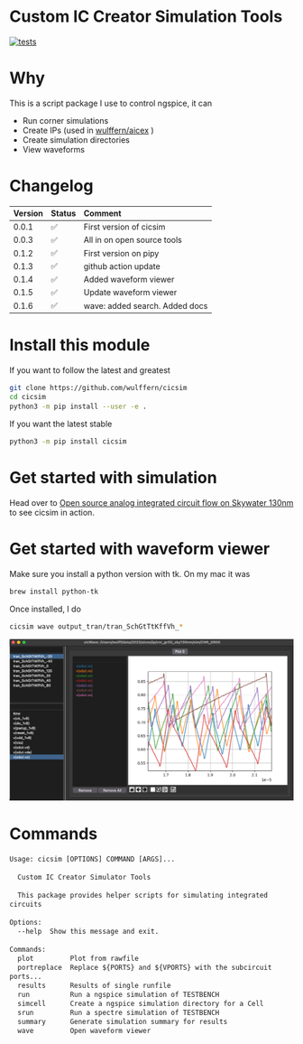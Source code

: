 
# Custom IC Creator Simulation Tools

[![tests](https://github.com/wulffern/cicsim/actions/workflows/main.yml/badge.svg)](https://github.com/wulffern/cicsim/actions/workflows/main.yml)


# Why
This is a script package I use to control ngspice, it can

- Run corner simulations
- Create IPs (used in  [wulffern/aicex](https://github.com/wulffern/aicex) )
- Create simulation directories
- View waveforms

# Changelog

| Version | Status             | Comment                        |
|:--------|:-------------------|:-------------------------------|
| 0.0.1   | :white_check_mark: | First version of cicsim        |
| 0.0.3   | :white_check_mark: | All in on open source tools    |
| 0.1.2   | :white_check_mark: | First version on pipy          |
| 0.1.3   | :white_check_mark: | github action update           |
| 0.1.4   | :white_check_mark: | Added waveform viewer          |
| 0.1.5   | :white_check_mark: | Update waveform viewer         |
| 0.1.6   | :white_check_mark: | wave: added search. Added docs |


# Install this module
If you want to follow the latest and greatest
``` sh
git clone https://github.com/wulffern/cicsim
cd cicsim
python3 -m pip install --user -e . 
```

If you want the latest stable

``` bash
python3 -m pip install cicsim
```

# Get started with simulation
Head over to [Open source analog integrated circuit flow on Skywater
130nm](https://analogicus.com/rply_ex0_sky130nm/tutorial) to see cicsim in action.

# Get started with waveform viewer

Make sure you install a python version with tk. On my mac it was

``` bash
brew install python-tk
```

Once installed, I do

``` bash
cicsim wave output_tran/tran_SchGtTtKffVh_*
```

![](wave.png)


# Commands

``` 
Usage: cicsim [OPTIONS] COMMAND [ARGS]...

  Custom IC Creator Simulator Tools

  This package provides helper scripts for simulating integrated circuits

Options:
  --help  Show this message and exit.

Commands:
  plot         Plot from rawfile
  portreplace  Replace ${PORTS} and ${VPORTS} with the subcircuit ports...
  results      Results of single runfile
  run          Run a ngspice simulation of TESTBENCH
  simcell      Create a ngspice simulation directory for a Cell
  srun         Run a spectre simulation of TESTBENCH
  summary      Generate simulation summary for results
  wave         Open waveform viewer
```
